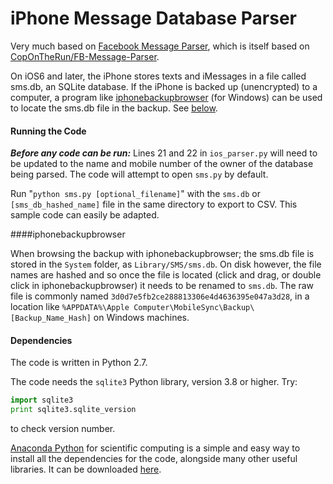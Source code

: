 



# iPhone Message Database Parser

Very much based on [Facebook Message Parser](https://github.com/jsharkey13/facebook_message_parser), which is itself based on [CopOnTheRun/FB-Message-Parser](https://github.com/CopOnTheRun/FB-Message-Parser).

On iOS6 and later, the iPhone stores texts and iMessages in a file called sms.db, an SQLite database. If the iPhone is backed up (unencrypted) to a computer, a program like [iphonebackupbrowser](https://code.google.com/p/iphonebackupbrowser/) (for Windows) can be used to locate the sms.db file in the backup. See [below](#iphonebackupbrowser).

#### Running the Code

__*Before any code can be run:*__ Lines 21 and 22 in `ios_parser.py` will need to be updated to the name and mobile number of the owner of the database being parsed. The code will attempt to open `sms.py` by default.

Run "`python sms.py [optional_filename]`" with the `sms.db` or `[sms_db_hashed_name]` file in the same directory to export to CSV. This sample code can easily be adapted.

####iphonebackupbrowser

When browsing the backup with iphonebackupbrowser; the sms.db file is stored in the `System` folder, as `Library/SMS/sms.db`. On disk however, the file names are hashed and so once the file is located (click and drag, or double click in iphonebackupbrowser) it needs to be renamed to `sms.db`. The raw file is commonly named `3d0d7e5fb2ce288813306e4d4636395e047a3d28`, in a location like `%APPDATA%\Apple Computer\MobileSync\Backup\[Backup_Name_Hash]` on Windows machines.

#### Dependencies
The code is written in Python 2.7.

The code needs the `sqlite3` Python library, version 3.8 or higher. Try:
```python
import sqlite3
print sqlite3.sqlite_version
```
to check version number.

[Anaconda Python](https://store.continuum.io/cshop/anaconda/) for scientific computing is a simple and easy way to install all the dependencies for the code, alongside many other useful libraries. It can be downloaded [here](http://continuum.io/downloads).
